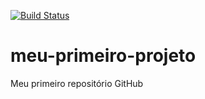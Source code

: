 [![Build Status](https://travis-ci.org/assiz-git/meu-primeiro-projeto.svg?branch=master)](https://travis-ci.org/assiz-git/meu-primeiro-projeto)
# meu-primeiro-projeto
Meu primeiro repositório GitHub
